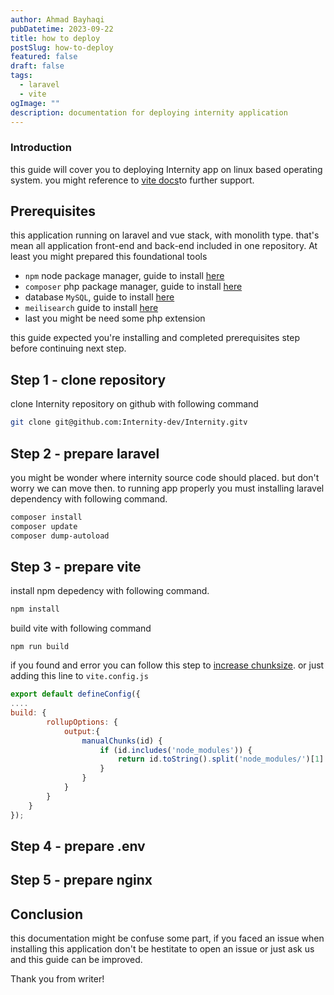 ```yaml
---
author: Ahmad Bayhaqi
pubDatetime: 2023-09-22
title: how to deploy
postSlug: how-to-deploy
featured: false
draft: false
tags:
  - laravel
  - vite
ogImage: ""
description: documentation for deploying internity application
---
```

### Introduction
this guide will cover you to deploying Internity app on linux based operating system. you might reference to [vite docs](https://vitejs.dev/guide/static-deploy.html)to further support. 

## Prerequisites
this application running on laravel and vue stack, with monolith type. that's mean all application front-end and back-end included in one repository. At least you might prepared this foundational tools

- `npm` node package manager, guide to install [here](https://www.digitalocean.com/community/tutorials/how-to-install-node-js-on-ubuntu-22-04)
- `composer` php package manager, guide to install [here](https://www.digitalocean.com/community/tutorials/how-to-install-and-use-composer-on-ubuntu-22-04)
- database `MySQL`, guide to install [here](https://www.digitalocean.com/community/tutorials/how-to-install-mysql-on-ubuntu-22-04)
- `meilisearch` guide to install [here](https://www.meilisearch.com/docs/learn/getting_started/installation)
- last you might be need some php extension 

this guide expected you're installing and completed prerequisites step before continuing next step. 

## Step 1 - clone repository 
clone Internity repository on github with following command

```bash
git clone git@github.com:Internity-dev/Internity.gitv
```

## Step 2 - prepare laravel 
you might be wonder where internity source code should placed. but don't worry we can move then. to running app properly you must installing laravel dependency with following command.

```bash
composer install
composer update
composer dump-autoload
```

## Step 3 - prepare vite
install npm depedency with following command.

```bash
npm install
```

build vite with following command

```
npm run build
```

if you found and error you can follow this step to [increase chunksize](https://stackoverflow.com/questions/69260715/skipping-larger-chunks-while-running-npm-run-build). or just adding this line to `vite.config.js`

```javascript
export default defineConfig({
....
build: {
        rollupOptions: {
            output:{
                manualChunks(id) {
                    if (id.includes('node_modules')) {
                        return id.toString().split('node_modules/')[1].split('/')[0].toString();
                    }
                }
            }
        }
    }
});
```

## Step 4 - prepare .env

## Step 5 - prepare nginx

## Conclusion
this documentation might be confuse some part, if you faced an issue when installing this application don't be hestitate to open an issue or just ask us and this guide can be improved.

Thank you from writer!

